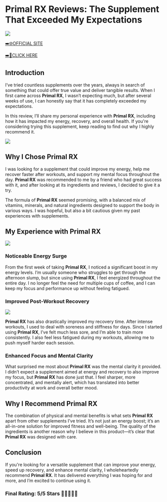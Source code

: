 # **Primal RX Reviews**: The Supplement That Exceeded My Expectations

[![](https://static.vecteezy.com/system/resources/thumbnails/019/896/014/small/buy-now-gradient-button-with-cart-symbol-buy-now-illustration-png.png)](https://edetoop.top/lander/sugarpreland-1/primalrx.html) 

[➡️🌐OFFICIAL SITE](https://edetoop.top/lander/sugarpreland-1/primalrx.html) 

[➡️🔗CLICK HERE](https://edetoop.top/lander/sugarpreland-1/primalrx.html) 


## Introduction

I’ve tried countless supplements over the years, always in search of something that could offer true value and deliver tangible results. When I first came across **Primal RX**, I wasn’t expecting much, but after several weeks of use, I can honestly say that it has completely exceeded my expectations.

In this review, I’ll share my personal experience with **Primal RX**, including how it has impacted my energy, recovery, and overall health. If you're considering trying this supplement, keep reading to find out why I highly recommend it.

[![](https://wallpapers.com/images/hd/red-order-now-button-udg4jcj4arvn8b0n-2.png)](https://edetoop.top/lander/sugarpreland-1/primalrx.html)  

## Why I Chose **Primal RX**

I was looking for a supplement that could improve my energy, help me recover faster after workouts, and support my mental focus throughout the day. **Primal RX** was recommended to me by a friend who had great success with it, and after looking at its ingredients and reviews, I decided to give it a try.

The formula of **Primal RX** seemed promising, with a balanced mix of vitamins, minerals, and natural ingredients designed to support the body in various ways. I was hopeful, but also a bit cautious given my past experiences with supplements.

## My Experience with **Primal RX**

[![](https://static.vecteezy.com/system/resources/thumbnails/019/896/014/small/buy-now-gradient-button-with-cart-symbol-buy-now-illustration-png.png)](https://edetoop.top/lander/sugarpreland-1/primalrx.html)

### Noticeable Energy Surge

From the first week of taking **Primal RX**, I noticed a significant boost in my energy levels. I’m usually someone who struggles to get through the afternoon slump, but since using **Primal RX**, I feel energized throughout the entire day. I no longer feel the need for multiple cups of coffee, and I can keep my focus and performance up without feeling fatigued.

### Improved Post-Workout Recovery

[![](https://wallpapers.com/images/hd/red-order-now-button-udg4jcj4arvn8b0n-2.png)](https://edetoop.top/lander/sugarpreland-1/primalrx.html)  

**Primal RX** has also drastically improved my recovery time. After intense workouts, I used to deal with soreness and stiffness for days. Since I started using **Primal RX**, I’ve felt much less sore, and I’m able to train more consistently. I also feel less fatigued during my workouts, allowing me to push myself harder each session.

### Enhanced Focus and Mental Clarity

What surprised me most about **Primal RX** was the mental clarity it provided. I didn’t expect a supplement aimed at energy and recovery to also improve my focus, but **Primal RX** has done just that. I feel sharper, more concentrated, and mentally alert, which has translated into better productivity at work and overall better mood.

## Why I Recommend **Primal RX**

The combination of physical and mental benefits is what sets **Primal RX** apart from other supplements I’ve tried. It’s not just an energy boost; it’s an all-in-one solution for improved fitness and well-being. The quality of the ingredients is another reason why I believe in this product—it’s clear that **Primal RX** was designed with care.

## Conclusion

If you're looking for a versatile supplement that can improve your energy, speed up recovery, and enhance mental clarity, I wholeheartedly recommend **Primal RX**. It has delivered everything I was hoping for and more, and I’m excited to continue using it.

### Final Rating: 5/5 Stars 🌟🌟🌟🌟🌟
